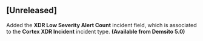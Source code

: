 ## [Unreleased]
Added the **XDR Low Severity Alert Count** incident field, which is associated to the **Cortex XDR Incident** incident type. **(Available from Demsito 5.0)**
